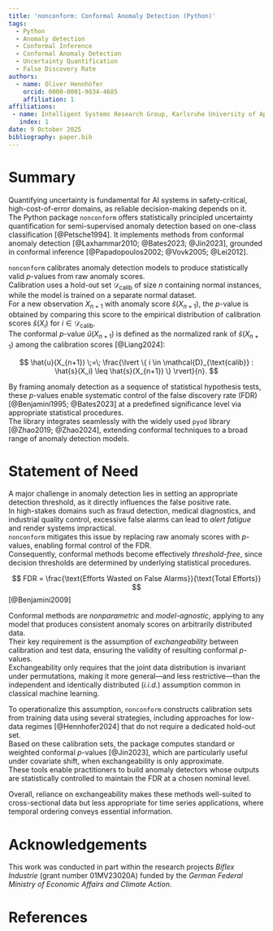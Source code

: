 ```yaml
---
title: 'nonconform: Conformal Anomaly Detection (Python)'
tags:
  - Python
  - Anomaly detection
  - Conformal Inference
  - Conformal Anomaly Detection
  - Uncertainty Quantification
  - False Discovery Rate
authors:
  - name: Oliver Hennhöfer
    orcid: 0000-0001-9834-4685
    affiliation: 1
affiliations:
 - name: Intelligent Systems Research Group, Karlsruhe University of Applied Sciences, Karlsruhe, Germany
   index: 1
date: 9 October 2025
bibliography: paper.bib
---
```


# Summary

Quantifying uncertainty is fundamental for AI systems in safety-critical, high-cost-of-error domains, as reliable decision-making depends on it.  
The Python package `nonconform` offers statistically principled uncertainty quantification for semi-supervised anomaly detection based on one-class classification [@Petsche1994]. It implements methods from conformal anomaly detection [@Laxhammar2010; @Bates2023; @Jin2023], grounded in conformal inference [@Papadopoulos2002; @Vovk2005; @Lei2012].

`nonconform` calibrates anomaly detection models to produce statistically valid $p$-values from raw anomaly scores.  
Calibration uses a hold-out set $\mathcal{D}_{\text{calib}}$ of size $n$ containing normal instances, while the model is trained on a separate normal dataset.  
For a new observation $X_{n+1}$ with anomaly score $\hat{s}(X_{n+1})$, the $p$-value is obtained by comparing this score to the empirical distribution of calibration scores $\hat{s}(X_i)$ for $i \in \mathcal{D}_{\text{calib}}$.  
The conformal $p$-value $\hat{u}(X_{n+1})$ is defined as the normalized rank of $\hat{s}(X_{n+1})$ among the calibration scores [@Liang2024]:

$$
\hat{u}(X_{n+1}) \;=\; \frac{\lvert \{ i \in \mathcal{D}_{\text{calib}} : \hat{s}(X_i) \leq \hat{s}(X_{n+1}) \} \rvert}{n}.
$$

By framing anomaly detection as a sequence of statistical hypothesis tests, these $p$-values enable systematic control of the false discovery rate (FDR) [@Benjamini1995; @Bates2023] at a predefined significance level via appropriate statistical procedures.  
The library integrates seamlessly with the widely used `pyod` library [@Zhao2019; @Zhao2024], extending conformal techniques to a broad range of anomaly detection models.

# Statement of Need

A major challenge in anomaly detection lies in setting an appropriate detection threshold, as it directly influences the false positive rate.  
In high-stakes domains such as fraud detection, medical diagnostics, and industrial quality control, excessive false alarms can lead to *alert fatigue* and render systems impractical.  
`nonconform` mitigates this issue by replacing raw anomaly scores with $p$-values, enabling formal control of the FDR.  
Consequently, conformal methods become effectively *threshold-free*, since decision thresholds are determined by underlying statistical procedures.

$$
FDR = \frac{\text{Efforts Wasted on False Alarms}}{\text{Total Efforts}}
$$
[@Benjamini2009]

Conformal methods are *nonparametric* and *model-agnostic*, applying to any model that produces consistent anomaly scores on arbitrarily distributed data.  
Their key requirement is the assumption of *exchangeability* between calibration and test data, ensuring the validity of resulting conformal $p$-values.  
Exchangeability only requires that the joint data distribution is invariant under permutations, making it more general—and less restrictive—than the independent and identically distributed (*i.i.d.*) assumption common in classical machine learning.

To operationalize this assumption, `nonconform` constructs calibration sets from training data using several strategies, including approaches for low-data regimes [@Hennhofer2024] that do not require a dedicated hold-out set.  
Based on these calibration sets, the package computes standard or weighted conformal $p$-values [@Jin2023], which are particularly useful under covariate shift, when exchangeability is only approximate.  
These tools enable practitioners to build anomaly detectors whose outputs are statistically controlled to maintain the FDR at a chosen nominal level.

Overall, reliance on exchangeability makes these methods well-suited to cross-sectional data but less appropriate for time series applications, where temporal ordering conveys essential information.


# Acknowledgements

This work was conducted in part within the research projects *Biflex Industrie* (grant number 01MV23020A) funded by the *German Federal Ministry of Economic Affairs and Climate Action*.

# References
